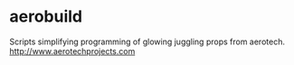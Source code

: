 # aerobuild
Scripts simplifying programming of glowing juggling props from aerotech. http://www.aerotechprojects.com
